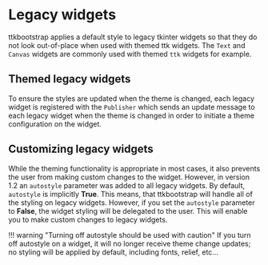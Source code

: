 # Legacy widgets

ttkbootstrap applies a default style to legacy tkinter widgets so that they do not look out-of-place when used with themed ttk widgets. The `Text` and `Canvas` widgets are commonly used with themed `ttk` widgets for example.

## Themed legacy widgets

To ensure the styles are updated when the theme is changed, each legacy widget is registered with the `Publisher` which sends an update message to each legacy widget when the theme is changed in order to initiate a theme configuration on the widget.

## Customizing legacy widgets
While the theming functionality is appropriate in most cases, it also prevents the user from making custom changes to the widget. However, in version 1.2 an `autostyle` parameter was added to all legacy widgets. By default, `autostyle` is implicitly **True**. This means, that ttkbootstrap will handle all of the styling on legacy widgets. However, if you set the `autostyle` parameter to **False**, the widget styling will be delegated to the user. This will enable you to make custom changes to legacy widgets.

!!! warning "Turning off autostyle should be used with caution" If you turn off autostyle on a widget, it will no longer receive theme change updates; no styling will be applied by default, including fonts, relief, etc...
